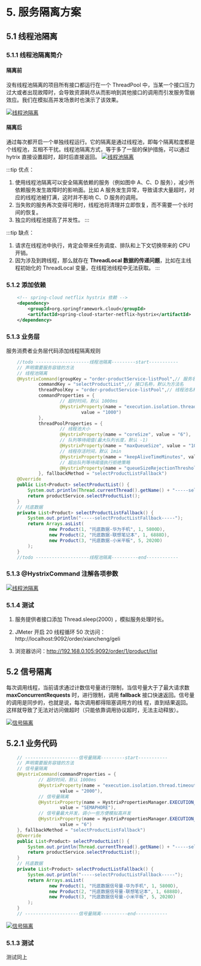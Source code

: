 # 5. 服务隔离方案

## 5.1 线程池隔离


### 5.1.1 线程池隔离简介
#### 隔离前

没有线程池隔离的项目所有接口都运行在一个 ThreadPool 中，当某一个接口压力过大或者出现故障时，会导致资源耗尽从而影响到其他接口的调用而引发服务雪崩效应。我们在模拟高并发场景时也演示了该效果。

<a data-fancybox title=" 线程池隔离" href="./image/geli01.jpg">![线程池隔离](./image/geli01.jpg)</a>

#### 隔离后


通过每次都开启一个单独线程运行。它的隔离是通过线程池，即每个隔离粒度都是个线程池，互相不干扰。线程池隔离方式，等于多了一层的保护措施，可以通过 hytrix 直接设置超时，超时后直接返回。
<a data-fancybox title=" 线程池隔离" href="./image/geli02.jpg">![线程池隔离](./image/geli02.jpg)</a>

:::tip 优点：
1. 使用线程池隔离可以安全隔离依赖的服务（例如图中 A、C、D 服务），减少所依赖服务发生故障时的影响面。比如 A 服务发生异常，导致请求大量超时，对应的线程池被打满，这时并不影响 C、D 服务的调用。
2. 当失败的服务再次变得可用时，线程池将清理并立即恢复，而不需要一个长时间的恢复。
3. 独立的线程池提高了并发性。
:::

:::tip 缺点：
1. 请求在线程池中执行，肯定会带来任务调度、排队和上下文切换带来的 CPU 开销。
2. 因为涉及到跨线程，那么就存在 **ThreadLocal 数据的传递问题**，比如在主线程初始化的 ThreadLocal 变量，在线程池线程中无法获取。
:::

### 5.1.2 添加依赖

```xml
    <!-- spring-cloud netflix hystrix 依赖 -->
    <dependency>
        <groupId>org.springframework.cloud</groupId>
        <artifactId>spring-cloud-starter-netflix-hystrix</artifactId>
    </dependency>

```

### 5.1.3 业务层

服务消费者业务层代码添加线程隔离规则

```java
    //todo --------------------线程池隔离---------start-----------
    // 声明需要服务容错的方法
    // 线程池隔离
    @HystrixCommand(groupKey = "order-productService-listPool",// 服务名称，相同名称使用同一个线程池
            commandKey = "selectProductList",// 接口名称，默认为方法名
            threadPoolKey = "order-productService-listPool",// 线程池名称，相同名称使用同一个线程池
            commandProperties = {
                    // 超时时间，默认 1000ms
                    @HystrixProperty(name = "execution.isolation.thread.timeoutInMilliseconds",
                            value = "1000")
            },
            threadPoolProperties = {
                    // 线程池大小
                    @HystrixProperty(name = "coreSize", value = "6"),
                    // 队列等待阈值(最大队列长度，默认 -1)
                    @HystrixProperty(name = "maxQueueSize", value = "100"),
                    // 线程存活时间，默认 1min
                    @HystrixProperty(name = "keepAliveTimeMinutes", value = "2"),
                    // 超出队列等待阈值执行拒绝策略
                    @HystrixProperty(name = "queueSizeRejectionThreshold", value = "100")
            }, fallbackMethod = "selectProductListFallback")
    @Override
    public List<Product> selectProductList() {
        System.out.println(Thread.currentThread().getName() + "-----selectProductList-----");
        return productService.selectProductList();
    }
    // 托底数据
    private List<Product> selectProductListFallback() {
        System.out.println("-----selectProductListFallback-----");
        return Arrays.asList(
                new Product(1, "托底数据-华为手机", 1, 5800D),
                new Product(2, "托底数据-联想笔记本", 1, 6888D),
                new Product(3, "托底数据-小米平板", 5, 2020D)
        );
    }
    //todo --------------------线程池隔离----------end------------
```




### 5.1.3 @HystrixCommand 注解各项参数

<a data-fancybox title=" 线程池隔离" href="./image/xianchenggeli01.jpg">![线程池隔离](./image/xianchenggeli01.jpg)</a>


### 5.1.4 测试


1. 服务提供者接口添加 Thread.sleep(2000) ，模拟服务处理时长。
 
2. JMeter 开启 20 线程循环 50 次访问：http://localhost:9092/order/xiancheng/geli

3. 浏览器访问：http://192.168.0.105:9092/order/1/product/list


## 5.2 信号隔离

每次调用线程，当前请求通过计数信号量进行限制，当信号量大于了最大请求数 **maxConcurrentRequests**
时，进行限制，调用 **fallback** 接口快速返回。信号量的调用是同步的，也就是说，每次调用都得阻塞调用方的线
程，直到结果返回。这样就导致了无法对访问做超时（只能依靠调用协议超时，无法主动释放）。

<a data-fancybox title=" 信号隔离" href="./image/xinhaolianggeli.jpg">![信号隔离](./image/xinhaolianggeli.jpg)</a>

## 5.2.1  业务代码

```java
    // --------------------信号量隔离---------start-----------
    // 声明需要服务容错的方法
    // 信号量隔离
    @HystrixCommand(commandProperties = {
            // 超时时间，默认 1000ms
            @HystrixProperty(name = "execution.isolation.thread.timeoutInMilliseconds",
                    value = "2000"),
            // 信号量隔离
            @HystrixProperty(name = HystrixPropertiesManager.EXECUTION_ISOLATION_STRATEGY,
                    value = "SEMAPHORE"),
            // 信号量最大并发，调小一些方便模拟高并发
            @HystrixProperty(name = HystrixPropertiesManager.EXECUTION_ISOLATION_SEMAPHORE_MAX_CONCURRENT_REQUESTS,
                    value = "6")
    }, fallbackMethod = "selectProductListFallback")
    @Override
    public List<Product> selectProductList() {
        System.out.println(Thread.currentThread().getName() + "-----selectProductList-----");
        return productService.selectProductList();
    }
    // 托底数据
    private List<Product> selectProductListFallback() {
        System.out.println("-----selectProductListFallback-----");
        return Arrays.asList(
                new Product(1, "托底数据信号量-华为手机", 1, 5800D),
                new Product(2, "托底数据信号量-联想笔记本", 1, 6888D),
                new Product(3, "托底数据信号量-小米平板", 5, 2020D)
        );
    }
    // --------------------信号量隔离----------end------------
```


<a data-fancybox title=" 信号隔离" href="./image/xinhaolianggeli1.jpg">![信号隔离](./image/xinhaolianggeli1.jpg)</a>

### 5.1.3 测试

测试同上

